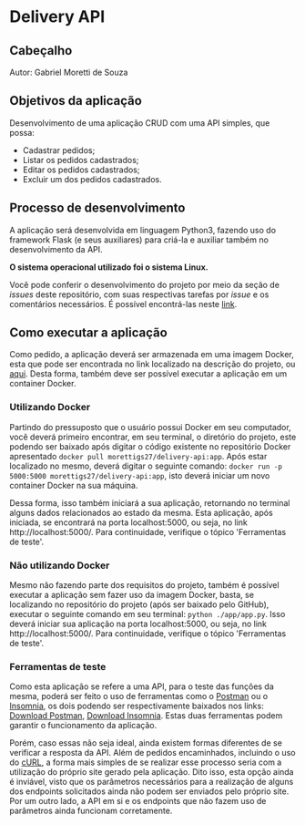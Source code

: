 # Delivery API

## Cabeçalho

Autor: Gabriel Moretti de Souza

## Objetivos da aplicação

Desenvolvimento de uma aplicação CRUD com uma API simples, que possa:

* Cadastrar pedidos;
* Listar os pedidos cadastrados;
* Editar os pedidos cadastrados;
* Excluir um dos pedidos cadastrados.

## Processo de desenvolvimento

A aplicação será desenvolvida em linguagem Python3, fazendo uso do framework Flask (e seus auxiliares) para criá-la e auxiliar também no desenvolvimento da API.

**O sistema operacional utilizado foi o sistema Linux.**

Você pode conferir o desenvolvimento do projeto por meio da seção de _issues_ deste repositório, com suas respectivas tarefas por _issue_ e os comentários necessários. É possível encontrá-las neste [link](https://github.com/MorettiGS/delivery-api/issues?q=is%3Aissue+is%3Aclosed+sort%3Acreated-asc).

## Como executar a aplicação

Como pedido, a aplicação deverá ser armazenada em uma imagem Docker, esta que pode ser encontrada no link localizado na descrição do projeto, ou [aqui](https://hub.docker.com/repository/docker/morettigs27/delivery-api/tags?page=1&ordering=last_updated). Desta forma, também deve ser possível executar a aplicação em um container Docker.

### Utilizando Docker

Partindo do pressuposto que o usuário possui Docker em seu computador, você deverá primeiro encontrar, em seu terminal, o diretório do projeto, este podendo ser baixado após digitar o código existente no repositório Docker apresentado `docker pull morettigs27/delivery-api:app`. Após estar localizado no mesmo, deverá digitar o seguinte comando: `docker run -p 5000:5000 morettigs27/delivery-api:app`, isto deverá iniciar um novo container Docker na sua máquina.

Dessa forma, isso também iniciará a sua aplicação, retornando no terminal alguns dados relacionados ao estado da mesma. Esta aplicação, após iniciada, se encontrará na porta localhost:5000, ou seja, no link http://localhost:5000/. Para continuidade, verifique o tópico 'Ferramentas de teste'.

### Não utilizando Docker

Mesmo não fazendo parte dos requisitos do projeto, também é possível executar a aplicação sem fazer uso da imagem Docker, basta, se localizando no repositório do projeto (após ser baixado pelo GitHub), executar o seguinte comando em seu terminal: `python ./app/app.py`. Isso deverá iniciar sua aplicação na porta localhost:5000, ou seja, no link http://localhost:5000/. Para continuidade, verifique o tópico 'Ferramentas de teste'.

### Ferramentas de teste

Como esta aplicação se refere a uma API, para o teste das funções da mesma, poderá ser feito o uso de ferramentas como o [Postman](https://www.postman.com/) ou o [Insomnia](https://insomnia.rest/), os dois podendo ser respectivamente baixados nos links: [Download Postman](https://www.postman.com/downloads/), [Download Insomnia](https://insomnia.rest/download). Estas duas ferramentas podem garantir o funcionamento da aplicação.

Porém, caso essas não seja ideal, ainda existem formas diferentes de se verificar a resposta da API. Além de pedidos encaminhados, incluindo o uso do [cURL](https://curl.se/), a forma mais simples de se realizar esse processo seria com a utilização do próprio site gerado pela aplicação. Dito isso, esta opção ainda é inviável, visto que os parâmetros necessários para a realização de alguns dos endpoints solicitados ainda não podem ser enviados pelo próprio site. Por um outro lado, a API em si e os endpoints que não fazem uso de parâmetros ainda funcionam corretamente.
